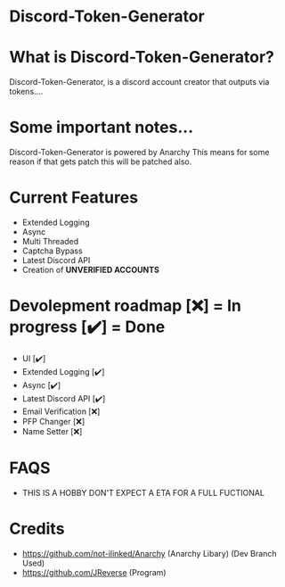 # Discord-Token-Generator

# What is Discord-Token-Generator?
Discord-Token-Generator, is a discord account creator that outputs via tokens....

# Some important notes...
Discord-Token-Generator is powered by Anarchy This means for some reason if that gets patch this will be patched also.

# Current Features
- Extended Logging
- Async
- Multi Threaded
- Captcha Bypass
- Latest Discord API
- Creation of **UNVERIFIED ACCOUNTS**

# Devolepment roadmap [❌] = In progress [✔️] = Done
- UI [✔️]
- Extended Logging [✔️]
- Async [✔️]
- Latest Discord API [✔️]
- Email Verification [❌]
- PFP Changer [❌]
- Name Setter [❌]

# FAQS
- THIS IS A HOBBY DON'T EXPECT A ETA FOR A FULL FUCTIONAL

# Credits
- https://github.com/not-ilinked/Anarchy (Anarchy Libary) (Dev Branch Used)
- https://github.com/JReverse (Program)
